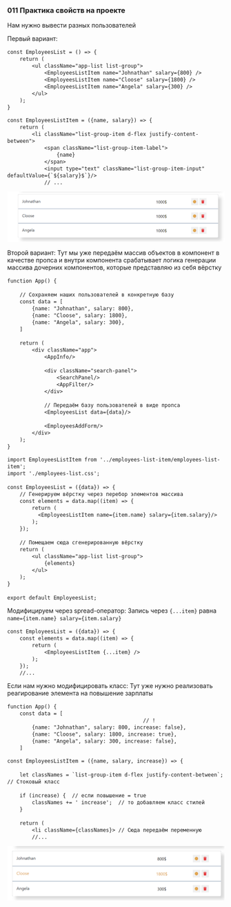 ### **011 Практика свойств на проекте**

Нам нужно вывести разных пользователей

Первый вариант:
```JSX
const EmployeesList = () => {  
    return (  
        <ul className="app-list list-group">  
            <EmployeesListItem name="Johnathan" salary={800} />  
            <EmployeesListItem name="Cloose" salary={1800} />  
            <EmployeesListItem name="Angela" salary={300} />  
        </ul>  
    );  
}
```
```JSX
const EmployeesListItem = ({name, salary}) => {  
    return (  
        <li className="list-group-item d-flex justify-content-between">  
            <span className="list-group-item-label">  
                {name}  
            </span>  
            <input type="text" className="list-group-item-input" defaultValue={`${salary}$`}/>
            // ...
```
![](_png/Pasted%20image%2020221001163508.png)

Второй вариант:
Тут мы уже передаём массив объектов в компонент в качестве пропса и внутри компонента срабатывает логика генерации массива дочерних компонентов, которые представляю из себя вёрстку
```JSX
function App() {  

	// Сохраняем наших пользователей в конкретную базу
    const data = [  
        {name: "Johnathan", salary: 800},  
        {name: "Cloose", salary: 1800},  
        {name: "Angela", salary: 300},  
    ]  
  
    return (  
        <div className="app">  
            <AppInfo/>  
  
            <div className="search-panel">  
                <SearchPanel/>  
                <AppFilter/>  
            </div>  

			// Передаём базу пользователей в виде пропса
            <EmployeesList data={data}/>  
  
            <EmployeesAddForm/>  
        </div>  
    );  
}
```
```JSX
import EmployeesListItem from '../employees-list-item/employees-list-item';  
import './employees-list.css';  
  
const EmployeesList = ({data}) => {  
    // Генерируем вёрстку через перебор элементов массива
    const elements = data.map((item) => {  
        return (  
          <EmployeesListItem name={item.name} salary={item.salary}/>  
        );  
    }); 
     
	// Помещаем сюда сгенерированную вёрстку
    return (  
        <ul className="app-list list-group">  
            {elements}  
        </ul>  
    );  
}  
  
export default EmployeesList;
```

Модифицируем через spread-оператор:
Запись через `{...item}` равна `name={item.name} salary={item.salary}`
```JSX
const EmployeesList = ({data}) => {  
    const elements = data.map((item) => {  
        return (  
            <EmployeesListItem {...item} />  
        );  
    });
    //...
```

Если нам нужно модифицировать класс:
Тут уже нужно реализовать реагирование элемента на повышение зарплаты
```JSX
function App() {  
    const data = [  
										    // !
        {name: "Johnathan", salary: 800, increase: false},  
        {name: "Cloose", salary: 1800, increase: true},  
        {name: "Angela", salary: 300, increase: false},  
    ]
```
```JSX
const EmployeesListItem = ({name, salary, increase}) => {  
  
    let classNames = `list-group-item d-flex justify-content-between`;  // Стоковый класс
    
    if (increase) {  // если повышение = true
        classNames += ' increase';  // то добавляем класс стилей
    }  
    
    return (  
        <li className={classNames}> // Сюда передаём переменную
        //...
```
![](_png/Pasted%20image%2020221001170356.png)